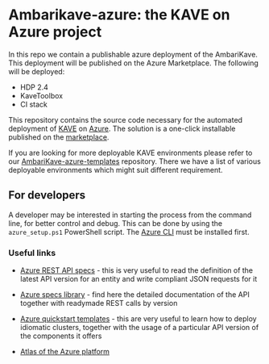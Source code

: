 # Ambarikave-azure: the KAVE on Azure project

In this repo we contain a publishable azure deployment of the AmbariKave. This deployment will be published on the Azure Marketplace. The following will be deployed: 

 - HDP 2.4
 - KaveToolbox 
 - CI stack

This repository contains the source code necessary for the automated deployment of [KAVE](http://kave.io) on [Azure](https://azure.microsoft.com/). The solution is a one-click installable published on the [marketplace](https://azure.microsoft.com/en-us/marketplace/).

If you are looking for more deployable KAVE environments please refer to our [AmbariKave-azure-templates](https://github.com/KaveIO/AmbariKave-azure-templates) repository. There we have a list of various deployable environments which might suit different requirement. 


## For developers

A developer may be interested in starting the process from the command line, for better control and debug. This can be done by using the `azure_setup.ps1` PowerShell script. The [Azure CLI](https://azure.microsoft.com/en-us/documentation/articles/xplat-cli-install/) must be installed first.


### Useful links

 * [Azure REST API specs](https://github.com/Azure/azure-rest-api-specs) - this is very useful to read the definition of the latest API version for an entity and write compliant JSON requests for it
 
 * [Azure specs library](https://msdn.microsoft.com/en-us/library/azure/mt163564.aspx) - find here the detailed documentation of the API together with readymade REST calls by version
 
 * [Azure quickstart templates](https://github.com/Azure/azure-quickstart-templates) - this are very useful to learn how to deploy idiomatic clusters, together with the usage of a particular API version of the components it offers
 
 * [Atlas of the Azure platform](http://azureplatform.azurewebsites.net)
